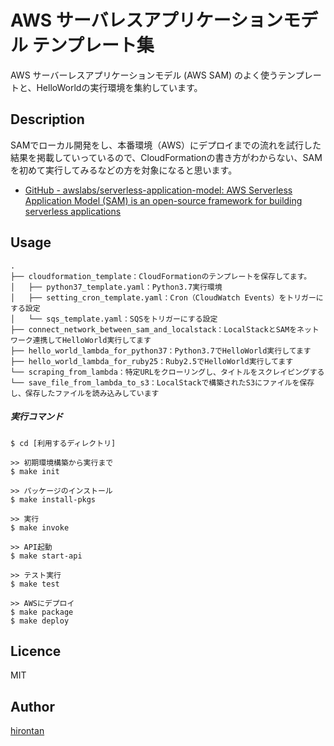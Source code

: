 AWS サーバレスアプリケーションモデル テンプレート集
====

AWS サーバーレスアプリケーションモデル (AWS SAM) のよく使うテンプレートと、HelloWorldの実行環境を集約しています。

## Description
SAMでローカル開発をし、本番環境（AWS）にデプロイまでの流れを試行した結果を掲載していっているので、CloudFormationの書き方がわからない、SAMを初めて実行してみるなどの方を対象になると思います。

- [GitHub - awslabs/serverless-application-model: AWS Serverless Application Model (SAM) is an open-source framework for building serverless applications](https://github.com/awslabs/serverless-application-model)

## Usage
```
.
├── cloudformation_template：CloudFormationのテンプレートを保存してます。
│   ├── python37_template.yaml：Python3.7実行環境
│   ├── setting_cron_template.yaml：Cron（CloudWatch Events）をトリガーにする設定
│   └── sqs_template.yaml：SQSをトリガーにする設定
├── connect_network_between_sam_and_localstack：LocalStackとSAMをネットワーク連携してHelloWorld実行してます
├── hello_world_lambda_for_python37：Python3.7でHelloWorld実行してます
├── hello_world_lambda_for_ruby25：Ruby2.5でHelloWorld実行してます
└── scraping_from_lambda：特定URLをクローリングし、タイトルをスクレイピングする
└── save_file_from_lambda_to_s3：LocalStackで構築されたS3にファイルを保存し、保存したファイルを読み込みしています
```

##### 実行コマンド
```
$ cd [利用するディレクトリ]

>> 初期環境構築から実行まで
$ make init

>> パッケージのインストール
$ make install-pkgs

>> 実行
$ make invoke

>> API起動
$ make start-api

>> テスト実行
$ make test

>> AWSにデプロイ
$ make package
$ make deploy
```

## Licence
MIT

## Author
[hirontan](https://github.com/hirontan)

